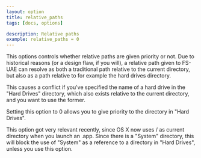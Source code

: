 ```yaml
---
layout: option
title: relative_paths
tags: [docs, options]

description: Relative paths
example: relative_paths = 0
---
```


This options controls whether relative paths are given priority or not.
Due to historical reasons (or a design flaw, if you will), a relative path
given to FS-UAE can resolve as both a traditional path relative to the
current directory, but also as a path relative to for example the hard
drives directory.

This causes a conflict if you've specified the name of a hard drive in the
"Hard Drives" directory, which also exists relative to the current directory,
and you want to use the former.

Setting this option to 0 allows you to give priority to the directory in
"Hard Drives".

This option got very relevant recently, since OS X now uses / as current
directory when you launch an .app. Since there is a "System" directory, this
will block the use of "System" as a reference to a directory in "Hard Drives",
unless you use this option.
